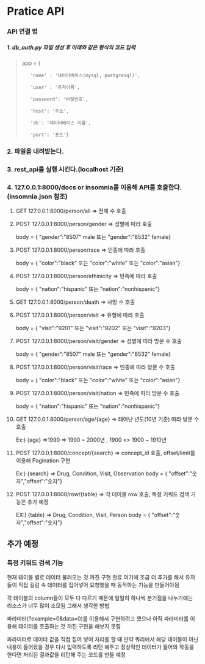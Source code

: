 # Pratice API

### API 연결 법

##### 1. db_auth.py 파일 생성 후 아래와 같은 형식의 코드 입력

>
>
>app =
>{
>
>        'name' : '데이터베이스(mysql, postgresql)',
>        
>        'user' : '유저이름',
>        
>        'password': '비밀번호',
>        
>        'host': '주소',
>        
>        'db': '데이터베이스 이름',
>       
>        'port': '포트'}



### 2. 파일을 내려받는다.

### 3. rest_api를 실행 시킨다.(localhost 기준)

### 4. 127.0.0.1:8000/docs or insomnia를 이용해 API를 호출한다.(insomnia.json 참조)

1.  GET 127.0.0.1:8000/person/all => 전체 수 호출



2.  POST 127.0.0.1:8000/person/gender => 성별에 따라 호출
      
      body = { "gender":"8507" male 또는 "gender":"8532" female}
    
    
3.  POST 127.0.0.1:8000/person/race => 인종에 따라 호출 
      
      body = { "color":"black" 또는 "color":"white" 또는 "color":"asian"}
    
    
4.  POST 127.0.0.1:8000/person/ethinicity => 민족에 따라 호출 
      
      body = { "nation":"hispanic" 또는 "nation":"nonhispanic"}


5.  GET 127.0.0.1:8000/person/death => 사망 수 호출



6.  POST 127.0.0.1:8000/person/visit => 유형에 따라 호출
      
      body = { "visit":"9201" 또는 "visit":"9202" 또는 "visit":"9203"}
    
    
7.  POST 127.0.0.1:8000/person/visit/gender => 성별에 따라 방문 수 호출
      
      body = { "gender":"8507" male 또는 "gender":"8532" female}
      
      
8.  POST 127.0.0.1:8000/person/visit/race => 인종에 따라 방문 수 호출
      
      body = { "color":"black" 또는 "color":"white" 또는 "color":"asian"}
      
      
9.  POST 127.0.0.1:8000/person/visit/nation => 민족에 따라 방문 수 호출
      
      body = { "nation":"hispanic" 또는 "nation":"nonhispanic"}


10. GET  127.0.0.1:8000/person/age/{age} => 태어난 년도(10년 기준) 따라 방문 수 호출
      
      Ex:) {age} =>1990 => 1990 ~ 2000년 , 1900 => 1900 ~ 1910년
      
      
11. POST 127.0.0.1:8000/concept/{search} => concept_id 호출, offset/limit를 이용해 Pagination 구현
      
      Ex:) {search} => Drug, Condition, Visit, Observation
      body = { "offset":"숫자","offset":"숫자"}
      
      
12. POST 127.0.0.1:8000/row/{table} => 각 테이블 row 호출, 특정 키워드 검색 기능은 추가 예정

      EX:) {table} => Drug, Condition, Visit, Person
      body = { "offset":"숫자","offset":"숫자"}




## 추가 예정 

### 특정 키워드 검색 기능

현재 테이블 별로 데이터 불러오는 것 까진 구현 완료 
여기에 조금 더 추가를 해서 유저들이 직접 컬럼 속 데이터를 집어넣어 요청했을 때 동작하는 기능을 만들어야됨 

각 테이블의 column들이 모두 다 다르기 때문에 일일히 하나씩 
분기점을 나누기에는 리소스가 너무 많이 소모됨 그래서 생각한 방법

파라미터(?example=0&data=0)를 이용해서 구현하려고 했으나 아직 파라미터를 이용해 
데이터를 호출하는 것 까진 구현을 해보지 못함

파라미터로 데이터 값을 직접 집어 넣어 처리를 할 때 만약 쿼리에서 해당 테이블이 아닌 내용이 들어왔을 경우 
다시 입력하도록 리턴 해주고 정상적인 데이터가 들어와 작동을 한다면 처리된 결과값을 리턴해 주는 코드를 만들 예정
